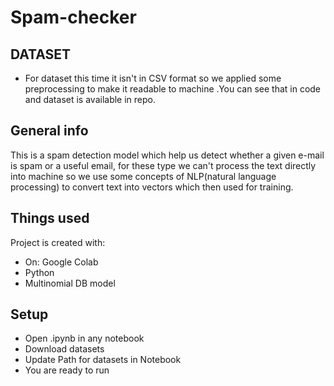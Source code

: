 # Spam-checker


## DATASET
* For dataset this time it isn't in CSV format so we applied some preprocessing to make it readable to machine .You can see that in code and dataset is available in repo.
## General info
This is a spam detection model which help us detect whether a given e-mail is spam or a useful email, for these type we can't process the text directly into machine so we use some concepts of NLP(natural language processing) to convert text into vectors which then used for training. 
	
## Things used
Project is created with:
* On: Google Colab
* Python
* Multinomial DB model 
	
## Setup

* Open .ipynb in any notebook
* Download datasets
* Update Path for datasets in Notebook
* You are ready to run
